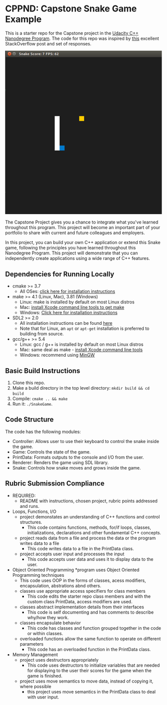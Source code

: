 # CPPND: Capstone Snake Game Example

This is a starter repo for the Capstone project in the [Udacity C++ Nanodegree Program](https://www.udacity.com/course/c-plus-plus-nanodegree--nd213). The code for this repo was inspired by [this](https://codereview.stackexchange.com/questions/212296/snake-game-in-c-with-sdl) excellent StackOverflow post and set of responses.

<img src="snake_game.gif"/>

The Capstone Project gives you a chance to integrate what you've learned throughout this program. This project will become an important part of your portfolio to share with current and future colleagues and employers.

In this project, you can build your own C++ application or extend this Snake game, following the principles you have learned throughout this Nanodegree Program. This project will demonstrate that you can independently create applications using a wide range of C++ features.

## Dependencies for Running Locally
* cmake >= 3.7
  * All OSes: [click here for installation instructions](https://cmake.org/install/)
* make >= 4.1 (Linux, Mac), 3.81 (Windows)
  * Linux: make is installed by default on most Linux distros
  * Mac: [install Xcode command line tools to get make](https://developer.apple.com/xcode/features/)
  * Windows: [Click here for installation instructions](http://gnuwin32.sourceforge.net/packages/make.htm)
* SDL2 >= 2.0
  * All installation instructions can be found [here](https://wiki.libsdl.org/Installation)
  * Note that for Linux, an `apt` or `apt-get` installation is preferred to building from source.
* gcc/g++ >= 5.4
  * Linux: gcc / g++ is installed by default on most Linux distros
  * Mac: same deal as make - [install Xcode command line tools](https://developer.apple.com/xcode/features/)
  * Windows: recommend using [MinGW](http://www.mingw.org/)

## Basic Build Instructions

1. Clone this repo.
2. Make a build directory in the top level directory: `mkdir build && cd build`
3. Compile: `cmake .. && make`
4. Run it: `./SnakeGame`.

## Code Structure

The code has the following modules: 
* Controller: Allows user to use their keyboard to control the snake inside the game. 
* Game: Controls the state of the game.
* PrintData: Formats outputs to the console and I/O from the user.
* Renderer: Renders the game using SDL library. 
* Snake: Controls how snake moves and grows inside the game. 

## Rubric Submission Compliance
* REQUIRED: 
  * README with instructions, chosen project, rubric points addressed and runs. 
* Loops, Functions, I/O
  * project demonstates an understanding of C++ functions and control structures. 
    * This code contains functions, methods, for/if loops, classes, initializations, declarations and other fundamental C++ concepts. 
  * project reads data from a file and process the data or the program writes data to a file
    * This code writes data to a file in the PrintData class.
  * project accepts user input and processes the input
    * This code accepts user data and uses it to display data to the user.
* Object Oriented Programming
  *program uses Object Oriented Programming techniques
    * This code uses OOP in the forms of classes, acess modifiers, encapsulation, abstrations abnd others.
  * classes use appropriate access specifiers for class members
    * This code edits the starter repo class members and with the custom class PrintData, access modifiers are used. 
  * classes abstract implementation details from their interfaces
    * This code is self documenting and has comments to describe why/how they work. 
  * classes encapsulate behavior
    * This code has classes and function grouped together in the code or within classes.
  * overloaded functions allow the same function to operate on different parameters
    * This code has an overloaded function in the PrintData class. 
* Memory Management
  * project uses destructors appropriately
    * This code uses destructors to initialize variables that are needed for displaying to the user their scores for the game when the game is finished.
  * project uses move semantics to move data, instead of copying it, where possible
    * this project uses move semantics in the PrintData class to deal with user input.